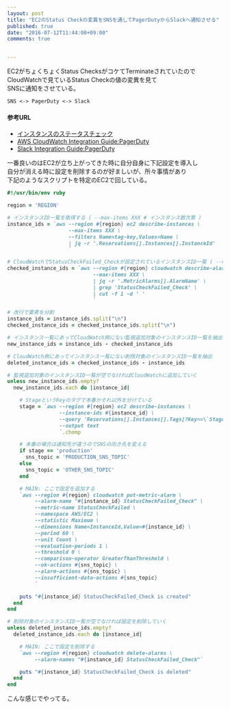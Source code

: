 ```yaml
---
layout: post
title: "EC2のStatus Checkの変異をSNSを通してPagerDutyからSlackへ通知させる"
published: true
date: "2016-07-12T11:44:00+09:00"
comments: true


---
```


EC2がちょくちょくStatus ChecksがコケてTerminateされていたので  
CloudWatchで見ているStatus Checkの値の変異を見て  
SNSに通知をさせている。
  
`SNS <-> PagerDuty <-> Slack`
  
#### 参考URL
  
- [インスタンスのステータスチェック](http://docs.aws.amazon.com/ja_jp/AWSEC2/latest/UserGuide/monitoring-system-instance-status-check.html)
- [AWS CloudWatch Integration Guide:PagerDuty](https://www.pagerduty.com/docs/guides/aws-cloudwatch-integration-guide/)
- [Slack Integration Guide:PagerDuty](https://www.pagerduty.com/docs/guides/slack-integration-guide/)

  
一番良いのはEC2が立ち上がってきた時に自分自身に下記設定を導入し  
自分が消える時に設定を削除するのが好ましいが、所々事情があり  
下記のようなスクリプトを特定のEC2で回している。

```rb
#!/usr/bin/env ruby

region = 'REGION'

# インスタンスID一覧を取得する ( --max-items XXX # インスタンス数次第 )
instance_ids = `aws --region #{region} ec2 describe-instances \
                    --max-items XXX \
                    --filters Name=tag-key,Values=Name \
                    | jq -r '.Reservations[].Instances[].InstanceId'
                    `

# CloudWatchでStatusCheckFailed_Checkが設定されているインスタンスID一覧 ( --max-items XXX # インスタンス数次第 )
checked_instance_ids = `aws --region #{region} cloudwatch describe-alarms \
                            --max-items XXX \
                            | jq -r '.MetricAlarms[].AlarmName' \
                            | grep 'StatusCheckFailed_Check' \
                            | cut -f 1 -d ' '
                            `

# 改行で要素を分割
instance_ids = instance_ids.split("\n")
checked_instance_ids = checked_instance_ids.split("\n")

# インスタンス一覧にあってCloudWatch側にない監視追加対象のインスタンスID一覧を抽出
new_instance_ids = instance_ids - checked_instance_ids

# CloudWatch側にあってインスタンス一覧にない削除対象のインスタンスID一覧を抽出
deleted_instance_ids = checked_instance_ids - instance_ids

# 監視追加対象のインスタンスID一覧が空でなければCloudWatchに追加していく
unless new_instance_ids.empty?
  new_instance_ids.each do |instance_id|

    # StageというKeyのタグで本番かそれ以外を分けている
    stage = `aws --region #{region} ec2 describe-instances \
                 --instance-ids #{instance_id} \
                 --query 'Reservations[].Instances[].Tags[?Key==\`Stage\`].Value' \
                 --output text
                 `.chomp

    # 本番の場合は通知先が違うのでSNSの向き先を変える
    if stage == 'production'
      sns_topic = 'PRODUCTION_SNS_TOPIC'
    else
      sns_topic = 'OTHER_SNS_TOPIC'
    end

    # MAIN: ここで設定を追加する
    `aws --region #{region} cloudwatch put-metric-alarm \
         --alarm-name "#{instance_id} StatusCheckFailed_Check" \
         --metric-name StatusCheckFailed \
         --namespace AWS/EC2 \
         --statistic Maximum \
         --dimensions Name=InstanceId,Value=#{instance_id} \
         --period 60 \
         --unit Count \
         --evaluation-periods 1 \
         --threshold 0 \
         --comparison-operator GreaterThanThreshold \
         --ok-actions #{sns_topic} \
         --alarm-actions #{sns_topic} \
         --insufficient-data-actions #{sns_topic}
         `

    puts "#{instance_id} StatusCheckFailed_Check is created"
  end
end

# 削除対象のインスタンスID一覧が空でなければ設定を削除していく
unless deleted_instance_ids.empty?
  deleted_instance_ids.each do |instance_id|

    # MAIN: ここで設定を削除する
    `aws --region #{region} cloudwatch delete-alarms \
         --alarm-names "#{instance_id} StatusCheckFailed_Check"`

    puts "#{instance_id} StatusCheckFailed_Check is deleted"
  end
end
```

こんな感じでやってる。

